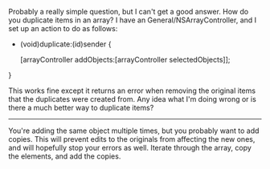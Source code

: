 Probably a really simple question, but I can't get a good answer. How do you duplicate items in an array? I have an General/NSArrayController, and I set up an action to do as follows:

    

- (void)duplicate:(id)sender {

	[arrayController addObjects:[arrayController selectedObjects]];

}



This works fine except it returns an error when removing the original items that the duplicates were created from. Any idea what I'm doing wrong or is there a much better way to duplicate items?

----

You're adding the same object multiple times, but you probably want to add copies. This will prevent edits to the originals from affecting the new ones, and will hopefully stop your errors as well. Iterate through the array, copy the elements, and add the copies.